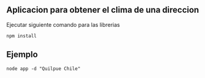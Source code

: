 ## Aplicacion para obtener el clima de una direccion

Ejecutar siguiente comando para las librerias

``` npm install ```

## Ejemplo

```node app -d "Quilpue Chile" ```
